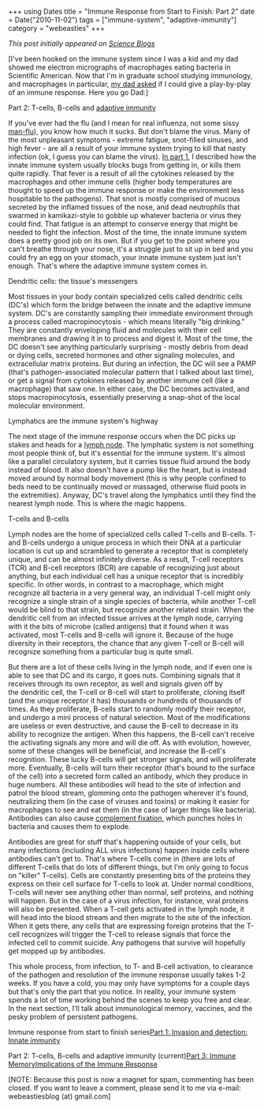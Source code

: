 +++
using Dates
title = "Immune Response from Start to Finish: Part 2"
date = Date("2010-11-02")
tags = ["immune-system", "adaptive-immunity"]
category = "webeasties"
+++

_This post initially appeared on [Science Blogs](http://scienceblogs.com/webeasties)_

[I've been hooked on the immune system since I was a kid and my dad showed me electron micrographs of macrophages eating bacteria in Scientific American. Now that I'm in graduate school studying immunology, and macrophages in particular, [my dad asked](http://webeasties.wordpress.com/2010/05/26/pattern-recognition-and-innate-immunity/#comment-124) if I could give a play-by-play of an immune response. Here you go Dad:]

Part 2: T-cells, B-cells and [adaptive immunity](/tag/adaptive-immunity)

If you've ever had the flu (and I mean for real influenza, not some sissy [man-flu](http://en.wikipedia.org/wiki/Man_flu)), you know how much it sucks. But don't blame the virus. Many of the most unpleasant symptoms - extreme fatigue, snot-filled sinuses, and high fever - are all a result of your immune system trying to kill that nasty infection (ok, I guess you can blame the virus). [In part 1](http://scienceblogs.com/webeasties/2010/11/immune_response_from_start_to_1.php), I described how the innate immune system usually blocks bugs from getting in, or kills them quite rapidly. That fever is a result of all the cytokines released by the macrophages and other immune cells (higher body temperatures are thought to speed up the immune response or make the environment less hospitable to the pathogens). That snot is mostly comprised of mucous secreted by the inflamed tissues of the nose, and dead neutrophils that swarmed in kamikazi-style to gobble up whatever bacteria or virus they could find. That fatigue is an attempt to conserve energy that might be needed to fight the infection. Most of the time, the innate immune system does a pretty good job on its own. But if you get to the point where you can't breathe through your nose, it's a struggle just to sit up in bed and you could fry an egg on your stomach, your innate immune system just isn't enough. That's where the adaptive immune system comes in.

Dendritic cells: the tissue's messengers

Most tissues in your body contain specialized cells called dendritic cells (DC's) which form the bridge between the innate and the adaptive immune system. DC's are constantly sampling their immediate environment through a process called macropinocytosis - which means literally "big drinking." They are constantly enveloping fluid and molecules with their cell membranes and drawing it in to process and digest it. Most of the time, the DC doesn't see anything particularly surprising - mostly debris from dead or dying cells, secreted hormones and other signaling molecules, and extracellular matrix proteins. But during an infection, the DC will see a PAMP (that's pathogen-associated molecular pattern that I talked about last time), or get a signal from cytokines released by another immune cell (like a macrophage) that saw one. In either case, the DC becomes activated, and stops macropinocytosis, essentially preserving a snap-shot of the local molecular environment.

Lymphatics are the immune system's highway

The next stage of the immune response occurs when the DC picks up stakes and heads for a [lymph node](http://en.wikipedia.org/wiki/Lymph_node). The lymphatic system is not something most people think of, but it's essential for the immune system. It's almost like a parallel circulatory system, but it carries tissue fluid around the body instead of blood. It also doesn't have a pump like the heart, but is instead moved around by normal body movement (this is why people confined to beds need to be continually moved or massaged, otherwise fluid pools in the extremities). Anyway, DC's travel along the lymphatics until they find the nearest lymph node. This is where the magic happens.

T-cells and B-cells

Lymph nodes are the home of specialized cells called T-cells and B-cells. T- and B-cells undergo a unique process in which their DNA at a particular location is cut up and scrambled to generate a receptor that is completely unique, and can be almost infinitely diverse. As a result, T-cell receptors (TCR) and B-cell receptors (BCR) are capable of recognizing just about anything, but each individual cell has a unique receptor that is incredibly specific. In other words, in contrast to a macrophage, which might recognize all bacteria in a very general way, an individual T-cell might only recognize a single strain of a single species of bacteria, while another T-cell would be blind to that strain, but recognize another related strain. When the dendritic cell from an infected tissue arrives at the lymph node, carrying with it the bits of microbe (called antigens) that it found when it was activated, most T-cells and B-cells will ignore it. Because of the huge diversity in their receptors, the chance that any given T-cell or B-cell will recognize something from a particular bug is quite small.

But there are a lot of these cells living in the lymph node, and if even one is able to see that DC and its cargo, it goes nuts. Combining signals that it receives through its own receptor, as well and signals given off by the dendritic cell, the T-cell or B-cell will start to proliferate, cloning itself (and the unique receptor it has) thousands or hundreds of thousands of times. As they proliferate, B-cells start to randomly modify their receptor, and undergo a mini process of natural selection. Most of the modifications are useless or even destructive, and cause the B-cell to decrease in its ability to recognize the antigen. When this happens, the B-cell can't receive the activating signals any more and will die off. As with evolution, however, some of these changes will be beneficial, and increase the B-cell's recognition. These lucky B-cells will get stronger signals, and will proliferate more. Eventually, B-cells will turn their receptor (that's bound to the surface of the cell) into a secreted form called an antibody, which they produce in huge numbers. All these antibodies will head to the site of infection and patrol the blood stream, glomming onto the pathogen wherever it's found, neutralizing them (in the case of viruses and toxins) or making it easier for macrophages to see and eat them (in the case of larger things like bacteria). Antibodies can also cause [complement fixation,](http://en.wikipedia.org/wiki/Complement_system) which punches holes in bacteria and causes them to explode.

Antibodies are great for stuff that's happening outside of your cells, but many infections (including ALL virus infections) happen inside cells where antibodies can't get to. That's where T-cells come in (there are lots of different T-cells that do lots of different things, but I'm only going to focus on "killer" T-cells). Cells are constantly presenting bits of the proteins they express on their cell surface for T-cells to look at. Under normal conditions, T-cells will never see anything other than normal, self proteins, and nothing will happen. But in the case of a virus infection, for instance, viral proteins will also be presented. When a T-cell gets activated in the lymph node, it will head into the blood stream and then migrate to the site of the infection. When it gets there, any cells that are expressing foreign proteins that the T-cell recognizes will trigger the T-cell to release signals that force the infected cell to commit suicide. Any pathogens that survive will hopefully get mopped up by antibodies.

This whole process, from infection, to T- and B-cell activation, to clearance of the pathogen and resolution of the immune response usually takes 1-2 weeks. If you have a cold, you may only have symptoms for a couple days but that's only the part that you notice. In reality, your immune system spends a lot of time working behind the scenes to keep you free and clear. In the next section, I'll talk about immunological memory, vaccines, and the pesky problem of persistent pathogens.

Immune response from start to finish series[Part 1: Invasion and detection: Innate immunity](http://scienceblogs.com/webeasties/2010/11/immune_response_from_start_to_1.php/)

Part 2: T-cells, B-cells and adaptive immunity (current)[Part 3: Immune Memory](http://scienceblogs.com/webeasties/2010/11/immune_response_from_start_to.php)[Implications of the Immune Response](http://scienceblogs.com/webeasties/2010/11/implications_of_the_immune_res.php)

[NOTE: Because this post is now a magnet for spam, commenting has been closed. If you want to leave a comment, please send it to me via e-mail: webeastiesblog (at) gmail.com]

      
  
